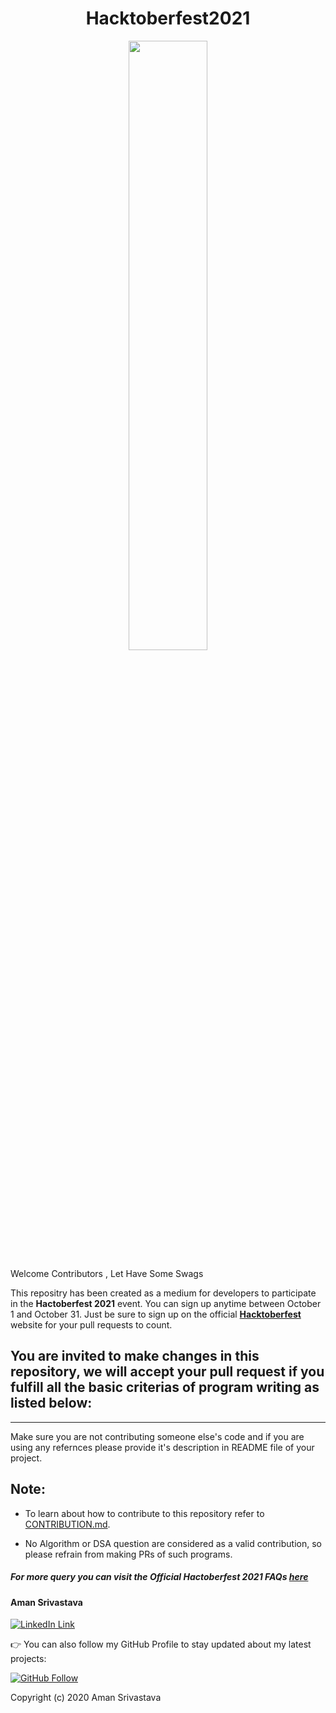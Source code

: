 <h1 align="center">Hacktoberfest2021</h1>

<p align="center">
    <a href="https://hacktoberfest.digitalocean.com/">
        <img src="https://hacktoberfest.digitalocean.com/_nuxt/img/logo-hacktoberfest-full.f42e3b1.svg" width="50%">
    </a>
</p>

Welcome Contributors , Let Have Some Swags

This repositry has been created as a medium for developers to participate in the **Hactoberfest 2021** event. You can sign up anytime between October 1 and October 31. Just be sure to sign up on the official **[Hacktoberfest](https://hacktoberfest.digitalocean.com/)** website for your pull requests to count.


## You are invited to make changes in this repository, we will accept your pull request if you fulfill all the basic criterias of program writing as listed below:
---

Make sure you are not contributing someone else's code and if you are using any refernces please provide it's description in README file of your project.


Note:
---

- To learn about how to contribute to this repository refer to [CONTRIBUTION.md](CONTRIBTION.md).

- No Algorithm or DSA question are considered as a valid contribution, so please refrain from making PRs of such programs.


##### For more query you can visit the **Official Hactoberfest 2021** _FAQs_ [here](https://hacktoberfest.digitalocean.com/faq)


#### Aman Srivastava
[![LinkedIn Link](https://img.shields.io/badge/Connect-Aman-blue.svg?logo=linkedin&longCache=true&style=social&label=Connect
)](https://www.linkedin.com/in/aman-srivastava-973297199/)

👉 You can also follow my GitHub Profile to stay updated about my latest projects:

[![GitHub Follow](https://img.shields.io/badge/Connect-Aman-blue.svg?logo=Github&longCache=true&style=social&label=Follow)](https://github.com/aman1210)

Copyright (c) 2020 Aman Srivastava
